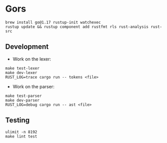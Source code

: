 # Gors

```
brew install go@1.17 rustup-init watchexec
rustup update && rustup component add rustfmt rls rust-analysis rust-src
```

## Development

- Work on the lexer:

```
make test-lexer
make dev-lexer
RUST_LOG=trace cargo run -- tokens <file>
```

- Work on the parser:

```
make test-parser
make dev-parser
RUST_LOG=debug cargo run -- ast <file>
```

## Testing

```
ulimit -n 8192
make lint test
```

